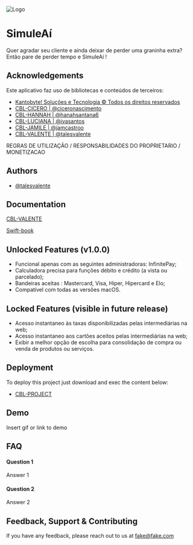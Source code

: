 
![Logo](https://kantobyte.com.br/arquivos/Imagens/KB2021.png)


# SimuleAí

Quer agradar seu cliente e ainda deixar de perder uma graninha extra? Então pare de perder tempo e SimuleAí !

## Acknowledgements
Este aplicativo faz uso de bibliotecas e conteúdos de terceiros:

 - [Kantobyte! Soluções e Tecnologia © Todos os direitos reservados](https://kantobyte.com.br)
 - [CBL-CICERO  | @ciceronascimento](https://github.com/talesvalente/Apple-Developer-Academy/tree/CBLCiceroSwift)
 - [CBL-HANNAH  | @hanahsantana6](https://github.com/talesvalente/Apple-Developer-Academy/tree/cbl-hanah)
 - [CBL-LUCIANA | @ivasantos](https://github.com/talesvalente/Apple-Developer-Academy/tree/cbl-luciana)
 - [CBL-JAMILE  | @jamcastroo](https://github.com/talesvalente/Apple-Developer-Academy/tree/cbl-jamile)
 - [CBL-VALENTE | @talesvalente](https://github.com/talesvalente/Apple-Developer-Academy/tree/cbl-valente)


 REGRAS DE UTILIZAÇÃO / RESPONSABILIDADES DO PROPRIETARIO / MONETIZACAO

## Authors

- [@talesvalente](https://www.github.com/talesvalente)


## Documentation

[CBL-VALENTE](https://www.notion.so/CBL-Simulador-de-Custos-2d3dbd74fd7a41579d683f35ecc1828a)

[Swift-book](https://docs.swift.org/swift-book/)

## Unlocked Features (v1.0.0)
- Funcional apenas com as seguintes administradoras: InfinitePay;
- Calculadora precisa para funções débito e crédito (a vista ou parcelado);
- Bandeiras aceitas : Mastercard, Visa, Hiper, Hipercard e Elo;
- Compatível com todas as versões macOS.

## Locked Features (visible in future release)
- Acesso instantaneo às taxas disponibilizadas pelas intermediárias na web;
- Acesso instantaneo aos cartões aceitos pelas intermediárias na web;
- Exibir a melhor opção de escolha para consolidação de compra ou venda de produtos ou serviços.


## Deployment

To deploy this project just download and exec the content below:

 - [CBL-PROJECT](https://github.com/talesvalente/Apple-Developer-Academy/raw/cbl-valente/Trabalhos%20em%20Equipe/CLB%20-%20Swift/CBL-PROJECT/exec/CBL-PROJECT)

## Demo

Insert gif or link to demo


## FAQ

#### Question 1

Answer 1

#### Question 2

Answer 2


## Feedback, Support & Contributing

If you have any feedback, please reach out to us at fake@fake.com

